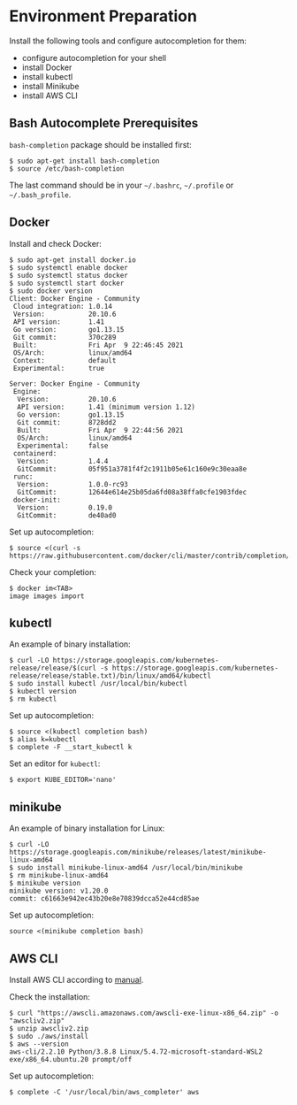 
# Environment Preparation

Install the following tools and configure autocompletion for them:

- configure autocompletion for your shell
- install Docker
- install kubectl
- install Minikube
- install AWS CLI

## Bash Autocomplete Prerequisites

`bash-completion` package should be installed first:

```console
$ sudo apt-get install bash-completion
$ source /etc/bash-completion
```

The last command should be in your `~/.bashrc`, `~/.profile` or `~/.bash_profile`.

## Docker

Install and check Docker:

```console
$ sudo apt-get install docker.io
$ sudo systemctl enable docker
$ sudo systemctl status docker
$ sudo systemctl start docker
$ sudo docker version
Client: Docker Engine - Community
 Cloud integration: 1.0.14
 Version:           20.10.6
 API version:       1.41
 Go version:        go1.13.15
 Git commit:        370c289
 Built:             Fri Apr  9 22:46:45 2021
 OS/Arch:           linux/amd64
 Context:           default
 Experimental:      true

Server: Docker Engine - Community
 Engine:
  Version:          20.10.6
  API version:      1.41 (minimum version 1.12)
  Go version:       go1.13.15
  Git commit:       8728dd2
  Built:            Fri Apr  9 22:44:56 2021
  OS/Arch:          linux/amd64
  Experimental:     false
 containerd:
  Version:          1.4.4
  GitCommit:        05f951a3781f4f2c1911b05e61c160e9c30eaa8e
 runc:
  Version:          1.0.0-rc93
  GitCommit:        12644e614e25b05da6fd08a38ffa0cfe1903fdec
 docker-init:
  Version:          0.19.0
  GitCommit:        de40ad0
```

Set up autocompletion:

```console
$ source <(curl -s https://raw.githubusercontent.com/docker/cli/master/contrib/completion/bash/docker)
```

Check your completion:

```console
$ docker im<TAB>
image images import
```

## kubectl

<!-- Далее переходим к установке kubectl - утилиты командной строки для управления приложениями, развернутыми в кластере.

Здесь может быть несколько вариантов: чаще всего используется установка с помощью curl.
Чтобы проверить корректность установки kubectl, не забудьте запустить команду `kubectl version`.
-->

An example of binary installation:

```console
$ curl -LO https://storage.googleapis.com/kubernetes-release/release/$(curl -s https://storage.googleapis.com/kubernetes-release/release/stable.txt)/bin/linux/amd64/kubectl
$ sudo install kubectl /usr/local/bin/kubectl
$ kubectl version
$ rm kubectl
```

Set up autocompletion:

```console
$ source <(kubectl completion bash)
$ alias k=kubectl
$ complete -F __start_kubectl k
```

Set an editor for `kubectl`:

```console
$ export KUBE_EDITOR='nano'
```

## minikube

An example of binary installation for Linux:

```console
$ curl -LO https://storage.googleapis.com/minikube/releases/latest/minikube-linux-amd64
$ sudo install minikube-linux-amd64 /usr/local/bin/minikube
$ rm minikube-linux-amd64
$ minikube version
minikube version: v1.20.0
commit: c61663e942ec43b20e8e70839dcca52e44cd85ae
```

Set up autocompletion:

```
source <(minikube completion bash)
```

## AWS CLI

Install AWS CLI according to [manual](https://docs.aws.amazon.com/cli/latest/userguide/install-cliv2.html).

Check the installation:

```console
$ curl "https://awscli.amazonaws.com/awscli-exe-linux-x86_64.zip" -o "awscliv2.zip"
$ unzip awscliv2.zip
$ sudo ./aws/install
$ aws --version
aws-cli/2.2.10 Python/3.8.8 Linux/5.4.72-microsoft-standard-WSL2 exe/x86_64.ubuntu.20 prompt/off
```

Set up autocompletion:

```console
$ complete -C '/usr/local/bin/aws_completer' aws
```

